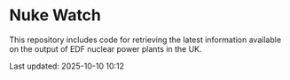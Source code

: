 # Nuke Watch

This repository includes code for retrieving the latest information available on the output of EDF nuclear power plants in the UK.

Last updated: 2025-10-10 10:12